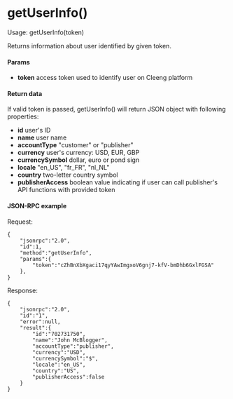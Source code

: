 getUserInfo()
=============


Usage:
    getUserInfo(token)

Returns information about user identified by given token.

#### Params

* **token** access token used to identify user on Cleeng platform

#### Return data

If valid token is passed, getUserInfo() will return JSON object with following
properties:

* **id** user's ID
* **name** user name
* **accountType** "customer" or "publisher"
* **currency** user's currency: USD, EUR, GBP
* **currencySymbol** dollar, euro or pond sign
* **locale** "en_US", "fr_FR", "nl_NL"
* **country** two-letter country symbol
* **publisherAccess** boolean value indicating if user can call publisher's API functions with provided token


#### JSON-RPC example

Request:

    {
        "jsonrpc":"2.0",
        "id":1,
        "method":"getUserInfo",
        "params":{
            "token":"cZhBnXbXgaci17qyYAwImgxoV6gnj7-kfV-bmDhb6GxlFGSA"
        },
    }


Response:

    {
        "jsonrpc":"2.0",
        "id":"1",
        "error":null,
        "result":{
            "id":"702731750",
            "name":"John McBlogger",
            "accountType":"publisher",
            "currency":"USD",
            "currencySymbol":"$",
            "locale":"en_US",
            "country":"US",
            "publisherAccess":false
        }
    }